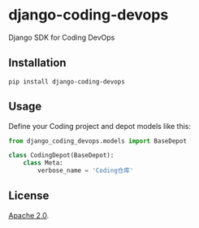 # django-coding-devops

Django SDK for Coding DevOps

## Installation

```shell
pip install django-coding-devops
```

## Usage

Define your Coding project and depot models like this:

```python
from django_coding_devops.models import BaseDepot

class CodingDepot(BaseDepot):
    class Meta:
        verbose_name = 'Coding仓库'
```

## License

[Apache 2.0](LICENSE). 
